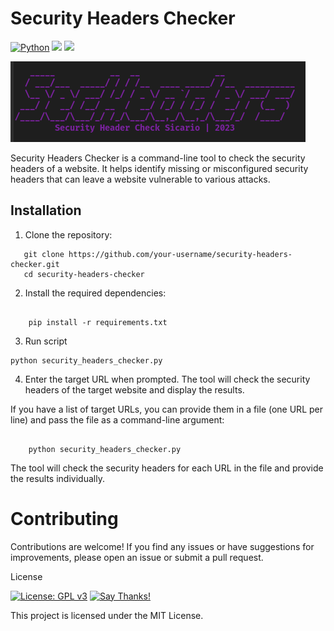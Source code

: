 
# Security Headers Checker
[![Python](https://img.shields.io/badge/Python-%E2%89%A5%203.x-yellow.svg)](https://www.python.org/) 
<img src="https://img.shields.io/badge/Developed%20on-kali%20linux-blueviolet">
<img src="https://img.shields.io/badge/Maintained%3F-Yes-96c40f">

![Banner](shot.png)

Security Headers Checker is a command-line tool to check the security headers of a website. It helps identify missing or misconfigured security headers that can leave a website vulnerable to various attacks.

## Installation

1. Clone the repository:


```
   git clone https://github.com/your-username/security-headers-checker.git
   cd security-headers-checker
```

2. Install the required dependencies:

```

    pip install -r requirements.txt
```
3. Run script

```
python security_headers_checker.py
```
4. Enter the target URL when prompted. The tool will check the security headers of the target website and display the results.

If you have a list of target URLs, you can provide them in a file (one URL per line) and pass the file as a command-line argument:

```

    python security_headers_checker.py 
```
The tool will check the security headers for each URL in the file and provide the results individually.

# Contributing

Contributions are welcome! If you find any issues or have suggestions for improvements, please open an issue or submit a pull request.

License

[![License: GPL v3](https://img.shields.io/badge/License-GPL%20v3-blue.svg)](http://www.gnu.org/licenses/gpl-3.0) [![Say Thanks!](https://img.shields.io/badge/Say%20Thanks-!-1EAEDB.svg)](https://saythanks.io/to/stanislav-web)  


This project is licensed under the MIT License.
